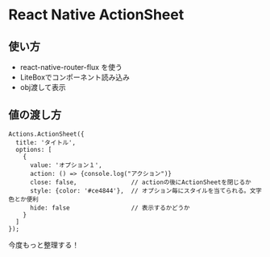 # React Native ActionSheet

## 使い方

- react-native-router-flux を使う
- LiteBoxでコンポーネント読み込み
- obj渡して表示

## 値の渡し方
```
Actions.ActionSheet({
  title: 'タイトル',
  options: [
    {
      value: 'オプション１',
      action: () => {console.log("アクション")}
      close: false,               // actionの後にActionSheetを閉じるか
      style: {color: '#ce4844'},  // オプション毎にスタイルを当てられる。文字色とか便利
      hide: false                 // 表示するかどうか
    }
  ]
});
```

今度もっと整理する！
